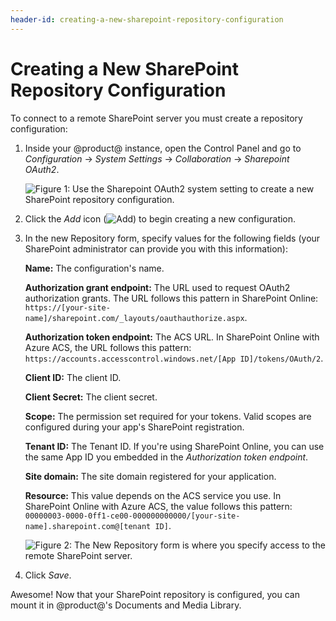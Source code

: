```yaml
---
header-id: creating-a-new-sharepoint-repository-configuration
---
```


# Creating a New SharePoint Repository Configuration

To connect to a remote SharePoint server you must create a repository 
configuration: 

1.  Inside your @product@ instance, open the Control Panel and go to 
    *Configuration* &rarr; *System Settings* &rarr; *Collaboration* &rarr; 
    *Sharepoint OAuth2*.
    
    ![Figure 1: Use the *Sharepoint OAuth2* system setting to create a new SharePoint repository configuration.](../../../../images-dxp/sharepoint-system-setting.png)

2.  Click the *Add* icon 
    (![Add](../../../../images-dxp/icon-portlet-add-control.png)) to begin 
    creating a new configuration. 

3.  In the new Repository form, specify values for the following fields (your 
    SharePoint administrator can provide you with this information): 

    **Name:** The configuration's name.

    **Authorization grant endpoint:** The URL used to request OAuth2 
    authorization grants. The URL follows this pattern in SharePoint Online: 
    `https://[your-site-name]/sharepoint.com/_layouts/oauthauthorize.aspx`. 

    **Authorization token endpoint:** The ACS URL. In SharePoint Online with 
    Azure ACS, the URL follows this pattern: 
    `https://accounts.accesscontrol.windows.net/[App ID]/tokens/OAuth/2`.

    **Client ID:** The client ID. 

    **Client Secret:** The client secret. 

    **Scope:** The permission set required for your tokens. Valid scopes are 
    configured during your app's SharePoint registration. 

    **Tenant ID:** The Tenant ID. If you're using SharePoint Online, you can 
    use the same App ID you embedded in the *Authorization token endpoint*. 

    **Site domain:** The site domain registered for your application. 

    **Resource:** This value depends on the ACS service you use. In SharePoint 
    Online with Azure ACS, the value follows this pattern: 
    `00000003-0000-0ff1-ce00-000000000000/[your-site-name].sharepoint.com@[tenant ID]`.

    ![Figure 2: The New Repository form is where you specify access to the remote SharePoint server.](../../../../images-dxp/sharepoint-new-repo-configuration.png)

4.  Click *Save*.

Awesome! Now that your SharePoint repository is configured, you can mount it in 
@product@'s Documents and Media Library. 
